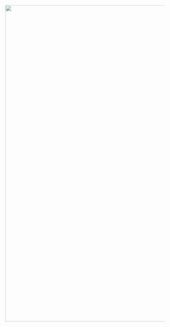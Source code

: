 

<img src="https://media.giphy.com/media/MTdNrKa1i1iy3lrJWH/giphy.gif" width="1000" height="1000" />
